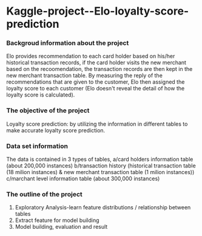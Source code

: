 # Kaggle-project--Elo-loyalty-score-prediction

### Backgroud information about the project
Elo provides recommendation to each card holder based on his/her historical transaction records, if the card holder visits the new merchant based on the recoomendation, the transaction records are then kept in the new merchant transaction table. By measuring the reply of the recommendations that are given to the customer, Elo then assigned the loyalty score to each customer (Elo doesn't reveal the detail of how the loyalty score is calculated). 

### The objective of the project
Loyalty score prediction: by utilizing the information in different tables to make accurate loyalty score prediction.

### Data set information
The data is contained in 3 types of tables, a/card holders information table (about 200,000 instances) b/transaction history (historical transaction table (18 milion instances) & new merchant transaction table (1 milion instances)) c/marchant level information table (about 300,000 instances)

### The outline of the project
1) Exploratory Analysis-learn feature distributions / relationship between tables
2) Extract feature for model building
3) Model building, evaluation and result
